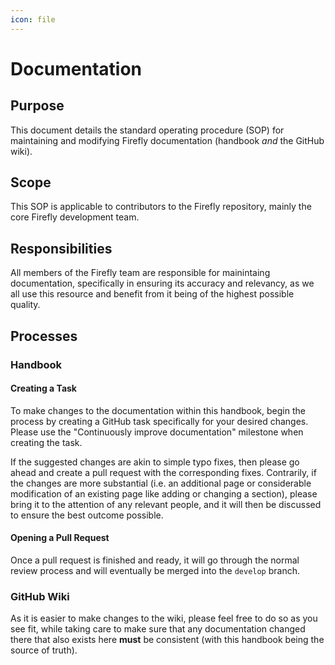 ```yaml
---
icon: file
---
```


# Documentation

## Purpose

This document details the standard operating procedure (SOP) for maintaining and modifying Firefly documentation (handbook *and* the GitHub wiki).

## Scope

This SOP is applicable to contributors to the Firefly repository, mainly the core Firefly development team.

## Responsibilities

All members of the Firefly team are responsible for mainintaing documentation, specifically in ensuring its accuracy and relevancy, as we all use this resource and benefit from it being of the highest possible quality.

## Processes

### Handbook

#### Creating a Task

To make changes to the documentation within this handbook, begin the process by creating a GitHub task specifically for your desired changes. Please use the "Continuously improve documentation" milestone when creating the task.

If the suggested changes are akin to simple typo fixes, then please go ahead and create a pull request with the corresponding fixes. Contrarily, if the changes are more substantial (i.e. an additional page or considerable modification of an existing page like adding or changing a section), please bring it to the attention of any relevant people, and it will then be discussed to ensure the best outcome possible.

#### Opening a Pull Request

Once a pull request is finished and ready, it will go through the normal review process and will eventually be merged into the `develop` branch.

### GitHub Wiki

As it is easier to make changes to the wiki, please feel free to do so as you see fit, while taking care to make sure that any documentation changed there that also exists here **must** be consistent (with this handbook being the source of truth).
